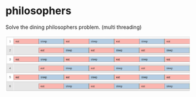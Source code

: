 # philosophers
Solve the dining philosophers problem. (multi threading)


![push_swap](https://github.com/cyberKev42/philosophers/blob/main/philosophers_cycle.png)
